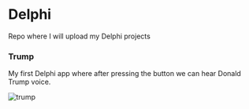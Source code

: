 # Delphi
Repo where I will upload my Delphi projects

### Trump

My first Delphi app where after pressing the button we can hear Donald Trump voice. 

![trump](https://user-images.githubusercontent.com/8878914/37980338-c9818496-31e2-11e8-976c-fa0b4c75df77.JPG)


